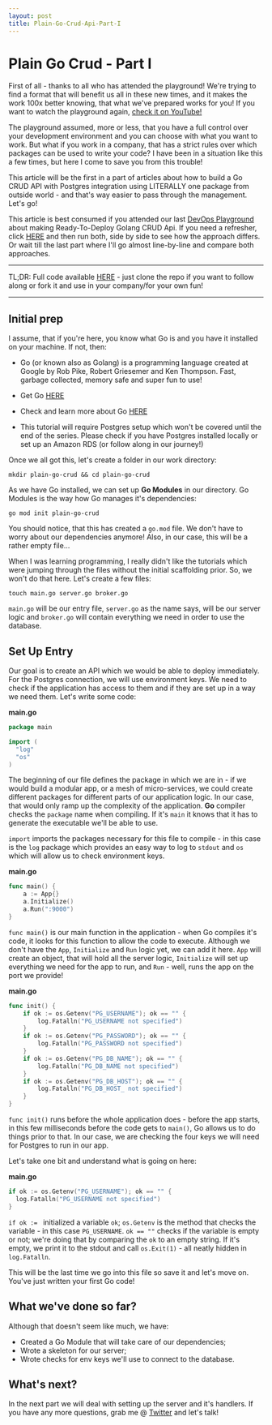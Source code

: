```yaml
---
layout: post
title: Plain-Go-Crud-Api-Part-I
---
```


# Plain Go Crud - Part I

First of all - thanks to all who has attended the playground! We're trying to find a format that will benefit us all in these new times, and it makes the work 100x better knowing, that what we've prepared works for you! If you want to watch the playground again, [check it on YouTube!](https://www.youtube.com/watch?v=JpznEfXcoe0)

The playground assumed, more or less, that you have a full control over your development environment and you can choose with what you want to work.
But what if you work in a company, that has a strict rules over which packages can be used to write your code? I have been in a situation like this a few times, but here I come to save you from this trouble!

This article will be the first in a part of articles about how to build a Go CRUD API with Postgres integration using LITERALLY one package from outside world - and that's way easier to pass through the management. Let's go!

This article is best consumed if you attended our last [DevOps Playground](https://www.meetup.com/DevOpsPlayground/events/270672982/) about making Ready-To-Deploy Golang CRUD Api. If you need a refresher, click [HERE](https://github.com/youshy/Hands-On-Ready-To-Deploy-Golang-CRUD-API) and then run both, side by side to see how the approach differs. Or wait till the last part where I'll go almost line-by-line and compare both approaches.

---

TL;DR: Full code available [HERE](https://github.com/youshy/plain-go-crud) - just clone the repo if you want to follow along or fork it and use in your company/for your own fun!

---

## Initial prep

I assume, that if you're here, you know what Go is and you have it installed on your machine. If not, then:

* Go (or known also as Golang) is a programming language created at Google by Rob Pike, Robert Griesemer and Ken Thompson. Fast, garbage collected, memory safe and super fun to use!
* Get Go [HERE](https://golang.org)
* Check and learn more about Go [HERE](https://tour.golang.org)

* This tutorial will require Postgres setup which won't be covered until the end of the series. Please check if you have Postgres installed locally or set up an Amazon RDS (or follow along in our journey!)

Once we all got this, let's create a folder in our work directory:

```
mkdir plain-go-crud && cd plain-go-crud
```

As we have Go installed, we can set up **Go Modules** in our directory. Go Modules is the way how Go manages it's dependencies:

```
go mod init plain-go-crud
```

You should notice, that this has created a `go.mod` file. We don't have to worry about our dependencies anymore! Also, in our case, this will be a rather empty file...

When I was learning programming, I really didn't like the tutorials which were jumping through the files without the initial scaffolding prior. So, we won't do that here. Let's create a few files:

```
touch main.go server.go broker.go
```

`main.go` will be our entry file, `server.go` as the name says, will be our server logic and `broker.go` will contain everything we need in order to use the database.

## Set Up Entry

Our goal is to create an API which we would be able to deploy immediately. For the Postgres connection, we will use environment keys. We need to check if the application has access to them and if they are set up in a way we need them. Let's write some code:

**main.go**
```go
package main

import (
  "log"
  "os"
)
```

The beginning of our file defines the package in which we are in - if we would build a modular app, or a mesh of micro-services, we could create different packages for different parts of our application logic. In our case, that would only ramp up the complexity of the application. **Go** compiler checks the `package` name when compiling. If it's `main` it knows that it has to generate the executable we'll be able to use.

`import` imports the packages necessary for this file to compile - in this case is the `log` package which provides an easy way to log to `stdout` and `os` which will allow us to check environment keys.

**main.go**
```go
func main() {
	a := App{}
	a.Initialize()
	a.Run(":9000")
}
```

`func main()` is our main function in the application - when Go compiles it's code, it looks for this function to allow the code to execute. Although we don't have the `App`, `Initialize` and `Run` logic yet, we can add it here. `App` will create an object, that will hold all the server logic, `Initialize` will set up everything we need for the app to run, and `Run` - well, runs the app on the port we provide!

**main.go**
```go
func init() {
	if ok := os.Getenv("PG_USERNAME"); ok == "" {
		log.Fatalln("PG_USERNAME not specified")
	}
	if ok := os.Getenv("PG_PASSWORD"); ok == "" {
		log.Fatalln("PG_PASSWORD not specified")
	}
	if ok := os.Getenv("PG_DB_NAME"); ok == "" {
		log.Fatalln("PG_DB_NAME not specified")
	}
	if ok := os.Getenv("PG_DB_HOST"); ok == "" {
		log.Fatalln("PG_DB_HOST_ not specified")
	}
}
```

`func init()` runs before the whole application does - before the app starts, in this few milliseconds before the code gets to `main()`, Go allows us to do things prior to that. In our case, we are checking the four keys we will need for Postgres to run in our app.

Let's take one bit and understand what is going on here:

**main.go**
```go
if ok := os.Getenv("PG_USERNAME"); ok == "" {
  log.Fatalln("PG_USERNAME not specified")
}
```

`if ok := ` initialized a variable `ok`; `os.Getenv` is the method that checks the variable - in this case `PG_USERNAME`. `ok == ""` checks if the variable is empty or not; we're doing that by comparing the `ok` to an empty string. If it's empty, we print it to the stdout and call `os.Exit(1)` - all neatly hidden in `log.Fatalln`.

This will be the last time we go into this file so save it and let's move on. You've just written your first Go code!

## What we've done so far?

Although that doesn't seem like much, we have:

* Created a Go Module that will take care of our dependencies;
* Wrote a skeleton for our server;
* Wrote checks for env keys we'll use to connect to the database.

## What's next?

In the next part we will deal with setting up the server and it's handlers. If you have any more questions, grab me @ [Twitter](twitter.com/arturkondas) and let's talk!

